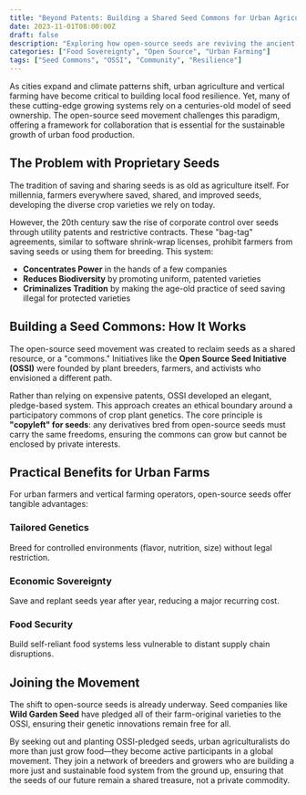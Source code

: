 ```yaml
---
title: "Beyond Patents: Building a Shared Seed Commons for Urban Agriculture"
date: 2023-11-01T08:00:00Z
draft: false
description: "Exploring how open-source seeds are reviving the ancient tradition of seed sharing to build resilience in modern urban food systems."
categories: ["Food Sovereignty", "Open Source", "Urban Farming"]
tags: ["Seed Commons", "OSSI", "Community", "Resilience"]
---
```


As cities expand and climate patterns shift, urban agriculture and vertical farming have become critical to building local food resilience. Yet, many of these cutting-edge growing systems rely on a centuries-old model of seed ownership. The open-source seed movement challenges this paradigm, offering a framework for collaboration that is essential for the sustainable growth of urban food production.

<!--more-->

## The Problem with Proprietary Seeds

The tradition of saving and sharing seeds is as old as agriculture itself. For millennia, farmers everywhere saved, shared, and improved seeds, developing the diverse crop varieties we rely on today.

However, the 20th century saw the rise of corporate control over seeds through utility patents and restrictive contracts. These "bag-tag" agreements, similar to software shrink-wrap licenses, prohibit farmers from saving seeds or using them for breeding. This system:

*   **Concentrates Power** in the hands of a few companies
*   **Reduces Biodiversity** by promoting uniform, patented varieties
*   **Criminalizes Tradition** by making the age-old practice of seed saving illegal for protected varieties

## Building a Seed Commons: How It Works

The open-source seed movement was created to reclaim seeds as a shared resource, or a "commons." Initiatives like the **Open Source Seed Initiative (OSSI)** were founded by plant breeders, farmers, and activists who envisioned a different path.

Rather than relying on expensive patents, OSSI developed an elegant, pledge-based system. This approach creates an ethical boundary around a participatory commons of crop plant genetics. The core principle is **"copyleft" for seeds**: any derivatives bred from open-source seeds must carry the same freedoms, ensuring the commons can grow but cannot be enclosed by private interests.

## Practical Benefits for Urban Farms

For urban farmers and vertical farming operators, open-source seeds offer tangible advantages:

### Tailored Genetics
Breed for controlled environments (flavor, nutrition, size) without legal restriction.

### Economic Sovereignty  
Save and replant seeds year after year, reducing a major recurring cost.

### Food Security
Build self-reliant food systems less vulnerable to distant supply chain disruptions.

## Joining the Movement

The shift to open-source seeds is already underway. Seed companies like **Wild Garden Seed** have pledged all of their farm-original varieties to the OSSI, ensuring their genetic innovations remain free for all.

By seeking out and planting OSSI-pledged seeds, urban agriculturalists do more than just grow food—they become active participants in a global movement. They join a network of breeders and growers who are building a more just and sustainable food system from the ground up, ensuring that the seeds of our future remain a shared treasure, not a private commodity.